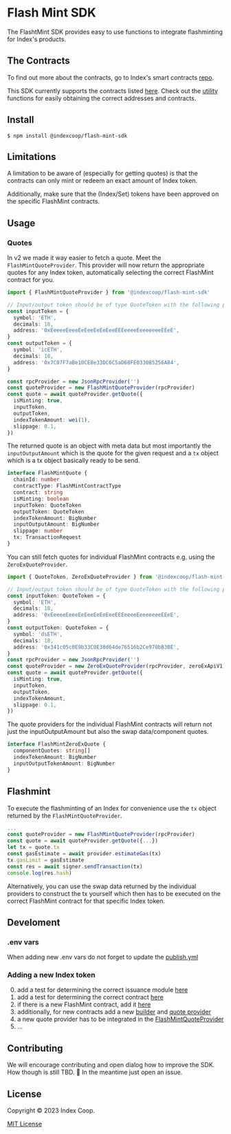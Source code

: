# Flash Mint SDK

The FlashtMint SDK provides easy to use functions to integrate flashminting for
Index's products.

## The Contracts

To find out more about the contracts, go to Index's smart contracts [repo](https://github.com/IndexCoop/index-coop-smart-contracts/tree/master/contracts/exchangeIssuance).

This SDK currently supports the contracts listed [here](./src/constants/contracts.ts).
Check out the [utility](./src/utils/contracts.ts) functions for easily obtaining
the correct addresses and contracts.

## Install

```
$ npm install @indexcoop/flash-mint-sdk
```

## Limitations

A limitation to be aware of (especially for getting quotes) is that the contracts
can only mint or redeem an exact amount of Index token.

Additionally, make sure that the (Index/Set) tokens have been approved on the
specific FlashMint contracts.

## Usage

### Quotes

In v2 we made it way easier to fetch a quote. Meet the `FlashMintQuoteProvider`.
This provider will now return the appropriate quotes for any Index token, automatically
selecting the correct FlashMint contract for you.

```typescript
import { FlashMintQuoteProvider } from '@indexcoop/flash-mint-sdk'

// Input/output token should be of type QuoteToken with the following properties
const inputToken = {
  symbol: 'ETH',
  decimals: 18,
  address: '0xEeeeeEeeeEeEeeEeEeEeeEEEeeeeEeeeeeeeEEeE',
}
const outputToken = {
  symbol: 'icETH',
  decimals: 18,
  address: '0x7C07F7aBe10CE8e33DC6C5aD68FE033085256A84',
}

const rpcProvider = new JsonRpcProvider('')
const quoteProvider = new FlashMintQuoteProvider(rpcProvider)
const quote = await quoteProvider.getQuote({
  isMinting: true,
  inputToken,
  outputToken,
  indexTokenAmount: wei(1),
  slippage: 0.1,
})
```

The returned quote is an object with meta data but most importantly the `inputOutputAmount`
which is the quote for the given request and a `tx` object which is a tx object
basically ready to be send.

```typescript
interface FlashMintQuote {
  chainId: number
  contractType: FlashMintContractType
  contract: string
  isMinting: boolean
  inputToken: QuoteToken
  outputToken: QuoteToken
  indexTokenAmount: BigNumber
  inputOutputAmount: BigNumber
  slippage: number
  tx: TransactionRequest
}
```

You can still fetch quotes for individual FlashMint contracts e.g. using the `ZeroExQuoteProvider`.

```typescript
import { QuoteToken, ZeroExQuoteProvider } from '@indexcoop/flash-mint-sdk'

// Input/output token should be of type QuoteToken with the following properties
const inputToken: QuoteToken = {
  symbol: 'ETH',
  decimals: 18,
  address: '0xEeeeeEeeeEeEeeEeEeEeeEEEeeeeEeeeeeeeEEeE',
}
const outputToken: QuoteToken = {
  symbol: 'dsETH',
  decimals: 18,
  address: '0x341c05c0E9b33C0E38d64de76516b2Ce970bB3BE',
}
const rpcProvider = new JsonRpcProvider('')
const quoteProvider = new ZeroExQuoteProvider(rpcProvider, zeroExApiV1)
const quote = await quoteProvider.getQuote({
  isMinting: true,
  inputToken,
  outputToken,
  indexTokenAmount,
  slippage: 0.1,
})
```

The quote providers for the individual FlashMint contracts will return not just
the inputOutputAmount but also the swap data/component quotes.

```typescript
interface FlashMintZeroExQuote {
  componentQuotes: string[]
  indexTokenAmount: BigNumber
  inputOutputTokenAmount: BigNumber
}
```

## Flashmint

To execute the flashminting of an Index for convenience use the `tx` object
returned by the `FlashMintQuoteProvider`.

```typescript
...
const quoteProvider = new FlashMintQuoteProvider(rpcProvider)
const quote = await quoteProvider.getQuote({...})
let tx = quote.tx
const gasEstimate = await provider.estimateGas(tx)
tx.gasLimit = gasEstimate
const res = await signer.sendTransaction(tx)
console.log(res.hash)
```

Alternatively, you can use the swap data returned by the individual providers to
construct the tx yourself which then has to be executed on the correct FlashMint
contract for that specific Index token.

## Develoment

### .env vars

When adding new .env vars do not forget to update the [publish.yml](.github/workflows/publish.yml)

### Adding a new Index token

0. add a test for determining the correct issuance module [here](./src/utils/issuanceModules.test.ts)
1. add a test for determining the correct contract [here](./src/utils/contracts.test.ts)
2. if there is a new FlashMint contract, add it [here](./src/constants/contracts.ts)
3. additionally, for new contracts add a new [builder](./src/flashmint/builders/) and [quote provider](./src/quote/)
4. a new quote provider has to be integrated in the [FlashMintQuoteProvider](./src/quote/indexQuoteProvider.ts)
5. ...

## Contributing

We will encourage contributing and open dialog how to improve the SDK. How though
is still TBD. 🚧 In the meantime just open an issue.

## License

Copyright © 2023 Index Coop.

[MIT License](./LICENSE)
